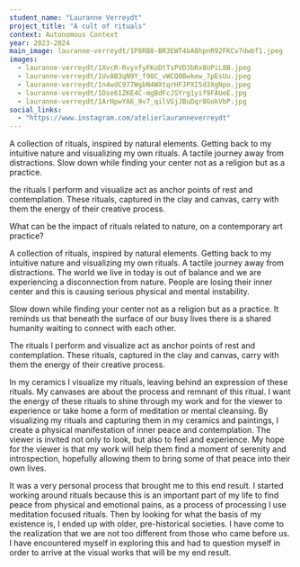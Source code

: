 ```yaml
---
student_name: "Lauranne Verreydt"
project_title: "A cult of rituals"
context: Autonomous Context
year: 2023-2024
main_image: lauranne-verreydt/1P8RB8-BR3EWT4bA8hpnR92FKCv7dwbf1.jpeg
images:
  - lauranne-verreydt/1XvcR-RvyxfyFKoDtTsPVD3bRx8UPiL8B.jpeg
  - lauranne-verreydt/1UvAB3qN9Y_f98C_vWCQ0Bwkew_7pEsUu.jpeg
  - lauranne-verreydt/1n4wdC977WgbN4WXtqrHFJPXI5d3XgNpo.jpeg
  - lauranne-verreydt/1Dse61ZKE4C-mgBdFcJSYrg1yif9FAUeE.jpg
  - lauranne-verreydt/1ArHpwYA6_9v7_qilVGjJBuDqr8GokVbP.jpg
social_links:
  - "https://www.instagram.com/atelierlauranneverreydt"
---
```

A collection of rituals, inspired by natural elements. Getting back to my intuitive nature and visualizing my own rituals. A tactile journey away from distractions. Slow down while finding your center not as a religion but as a practice. 

the rituals I perform and visualize act as anchor points of rest and contemplation. These rituals, captured in the clay and canvas, carry with them the energy of their creative process.

What can be the impact of rituals related to nature, on a contemporary art practice? 
 
A collection of rituals, inspired by natural elements. Getting back to my intuitive nature and visualizing my own rituals. A tactile journey away from distractions. The world we live in today is out of balance and we are experiencing a disconnection from nature. People are losing their inner center and this is causing serious physical and mental instability.

Slow down while finding your center not as a religion but as a practice. It reminds us that beneath the surface of our busy lives there is a shared humanity waiting to connect with each other.

The rituals I perform and visualize act as anchor points of rest and contemplation. These rituals, captured in the clay and canvas, carry with them the energy of their creative process.

In my ceramics I visualize my rituals, leaving behind an expression of these rituals. My canvases are about the process and remnant of this ritual. I want the energy of these rituals to shine through my work and for the viewer to experience or take home a form of meditation or mental cleansing. By visualizing my rituals and capturing them in my ceramics and paintings, I create a physical manifestation of inner peace and contemplation. The viewer is invited not only to look, but also to feel and experience. My hope for the viewer is that my work will help them find a moment of serenity and introspection, hopefully allowing them to bring some of that peace into their own lives. 

It was a very personal process that brought me to this end result. I started working around rituals because this is an important part of my life to find peace from physical and emotional pains, as a process of processing I use meditation focused rituals. Then by looking for what the basis of my existence is, I ended up with older, pre-historical societies. I have come to the realization that we are not too different from those who came before us. I have encountered myself in exploring this and had to question myself in order to arrive at the visual works that will be my end result.
